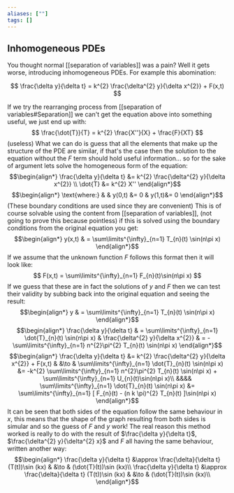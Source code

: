 ```yaml
---
aliases: [""]
tags: []
---
```


## Inhomogeneous PDEs
You thought normal [[separation of variables]] was a pain? Well it gets worse, introducing inhomogeneous PDEs. For example this abomination:

$$ \frac{\delta y}{\delta t} = k^{2} \frac{\delta^{2} y}{\delta x^{2}} + F(x,t) $$

If we try the rearranging process from [[separation of variables#Separation]] we can't get the equation above into something useful, we just end up with:
$$ \frac{\dot{T}}{T} = k^{2} \frac{X''}{X} + \frac{F}{XT} $$
(useless)
What we can do is guess that all the elements that make up the structure of the PDE are similar, if that's the case then the solution to the equation without the $F$ term should hold useful information... so for the sake of argument lets solve the homogeneous form of the equation:
$$\begin{align*}
 \frac{\delta y}{\delta t} &=  k^{2} \frac{\delta^{2} y}{\delta x^{2}}   \\
 \dot{T} &=  k^{2} X''
\end{align*}$$
$$\begin{align*}
\text{where:} & & y(0,t) &= 0 & y(1,t)&= 0
\end{align*}$$
(These boundary conditions are used since they are convenient)
This is of course solvable using the content from [[separation of variables]], (not going to prove this because pointless) if this is solved using the boundary conditions from the original equation you get:
$$\begin{align*}
y(x,t) & = \sum\limits^{\infty}_{n=1} T_{n}(t) \sin(n\pi x) 
\end{align*}$$
If we assume that the unknown function $F$ follows this format then it will look like:
$$ F(x,t) = \sum\limits^{\infty}_{n=1} F_{n}(t)\sin(n\pi x) $$
If we guess that these are in fact the solutions of $y$ and $F$ then we can test their validity by subbing back into the original equation and seeing the result:
$$\begin{align*}
y & = \sum\limits^{\infty}_{n=1} T_{n}(t) \sin(n\pi x)
\end{align*}$$
$$\begin{align*}
\frac{\delta y}{\delta t} & = \sum\limits^{\infty}_{n=1} \dot{T}_{n}(t) \sin(n\pi x) & \frac{\delta^{2} y}{\delta x^{2}} & = -\sum\limits^{\infty}_{n=1} n^{2}\pi^{2} T_{n}(t) \sin(n\pi x) 
\end{align*}$$
$$\begin{align*}
 \frac{\delta y}{\delta t} &=  k^{2} \frac{\delta^{2} y}{\delta x^{2}} + F(x,t) & &\to &  \sum\limits^{\infty}_{n=1} \dot{T}_{n}(t) \sin(n\pi x) &=  -k^{2} \sum\limits^{\infty}_{n=1} n^{2}\pi^{2} T_{n}(t) \sin(n\pi x)  + \sum\limits^{\infty}_{n=1} U_{n}(t)\sin(n\pi x)\\
&&&& \sum\limits^{\infty}_{n=1} \dot{T}_{n}(t) \sin(n\pi x) &=  \sum\limits^{\infty}_{n=1} [   F_{n}(t) - (n k \pi)^{2} T_{n}(t) ]\sin(n\pi x)
\end{align*}$$
It can be seen that both sides of the equation follow the same behaviour in $x$, this means that the shape of the graph resulting from both sides is simular and so the guess of $F$ and $y$ work! The real reason this method worked is really to do with the result of $\frac{\delta y}{\delta t}$, $\frac{\delta^{2} y}{\delta^{2} x}$ and $F$ all having the same behaviour, written another way:
$$\begin{align*}
\frac{\delta y}{\delta t} &\approx \frac{\delta}{\delta t} (T(t))\sin (kx) & &\to & (\dot{T}(t))\sin (kx)\\
\frac{\delta y}{\delta t} &\approx \frac{\delta}{\delta t} (T(t))\sin (kx) & &\to & (\dot{T}(t))\sin (kx)\\
\end{align*}$$


